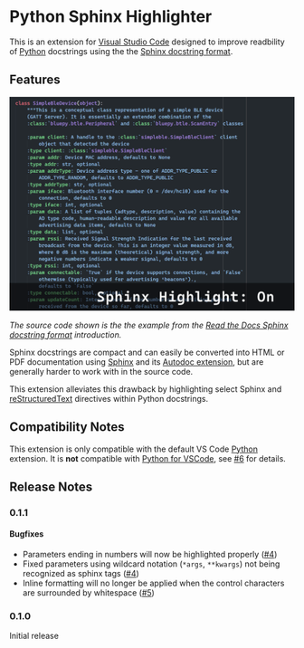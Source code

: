 # Python Sphinx Highlighter

This is an extension for [Visual Studio Code](https://code.visualstudio.com/) designed to improve readbility of [Python](https://www.python.org/) docstrings using the the [Sphinx docstring format](https://sphinx-rtd-tutorial.readthedocs.io/en/latest/docstrings.html).

## Features

![Sphinx docstring highlight comparison](images/comparison.gif)

*The source code shown is the the example from the [Read the Docs Sphinx docstring format](https://sphinx-rtd-tutorial.readthedocs.io/en/latest/docstrings.html#an-example-class-with-docstrings) introduction.*

Sphinx docstrings are compact and can easily be converted into HTML or PDF documentation using [Sphinx](https://www.sphinx-doc.org/) and its [Autodoc extension](https://www.sphinx-doc.org/en/master/usage/quickstart.html#autodoc), but are generally harder to work with in the source code.

This extension alleviates this drawback by highlighting select Sphinx and [reStructuredText](https://docutils.sourceforge.io/rst.html) directives within Python docstrings.

## Compatibility Notes

This extension is only compatible with the default VS Code [Python](https://marketplace.visualstudio.com/items?itemName=ms-python.python) extension. It is **not** compatible with [Python for VSCode](https://marketplace.visualstudio.com/items?itemName=tht13.python), see [#6](https://github.com/leonhard-s/python-sphinx-highlighter/issues/6) for details.

## Release Notes

### 0.1.1

#### Bugfixes

- Parameters ending in numbers will now be highlighted properly ([#4](https://github.com/leonhard-s/python-sphinx-highlighter/issues/4))
- Fixed parameters using wildcard notation (`*args`, `**kwargs`) not being recognized as sphinx tags ([#4](https://github.com/leonhard-s/python-sphinx-highlighter/issues/4))
- Inline formatting will no longer be applied when the control characters are surrounded by whitespace ([#5](https://github.com/leonhard-s/python-sphinx-highlighter/issues/5))

### 0.1.0

Initial release
